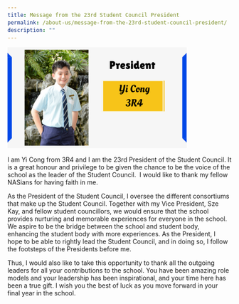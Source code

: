 ```yaml
---
title: Message from the 23rd Student Council President
permalink: /about-us/message-from-the-23rd-student-council-president/
description: ""
---
```

<img src="/images/SC%20EXCO.png" style="width:80%">

I am Yi Cong from 3R4 and I am the 23rd President of the Student Council. It is a great honour and privilege to be given the chance to be the voice of the school as the leader of the Student Council.  I would like to thank my fellow NASians for having faith in me.

  

As the President of the Student Council, I oversee the different consortiums that make up the Student Council. Together with my Vice President, Sze Kay, and fellow student councillors, we would ensure that the school provides nurturing and memorable experiences for everyone in the school. We aspire to be the bridge between the school and student body, enhancing the student body with more experiences. As the President, I hope to be able to rightly lead the Student Council, and in doing so, I follow the footsteps of the Presidents before me. 

  

Thus, I would also like to take this opportunity to thank all the outgoing leaders for all your contributions to the school. You have been amazing role models and your leadership has been inspirational, and your time here has been a true gift. I wish you the best of luck as you move forward in your final year in the school.